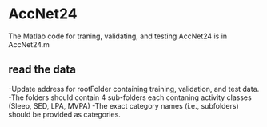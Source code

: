 # AccNet24

The Matlab code for traning, validating, and testing AccNet24 is in AccNet24.m

## read the data
-Update address for rootFolder containing training, validation, and test data. 
-The folders should contain 4 sub-folders each contaning activity classes (Sleep, SED, LPA, MVPA)
-The exact category names (i.e., subfolders) should be provided as categories.



